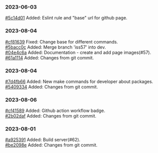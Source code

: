 ### 2023-06-03

[#5c14d01](https://github.com/AndrewMaksimchuk/radiomag/commit/5c14d01) Added: Eslint rule and "base" url for github page.

### 2023-08-04

[#cf81639](https://github.com/AndrewMaksimchuk/radiomag/commit/cf81639) Fixed: Change base for different commands.  
[#5bacc0c](https://github.com/AndrewMaksimchuk/radiomag/commit/5bacc0c) Added: Merge branch 'iss57' into dev.  
[#04e4c6a](https://github.com/AndrewMaksimchuk/radiomag/commit/04e4c6a) Added: Documentation - create and add page images(#57).  
[#61a1114](https://github.com/AndrewMaksimchuk/radiomag/commit/61a1114) Added: Changes from git commit.

### 2023-08-04

[#7d4fb66](https://github.com/AndrewMaksimchuk/radiomag/commit/7d4fb66) Added: New make commands for developer about packages.  
[#5409334](https://github.com/AndrewMaksimchuk/radiomag/commit/5409334) Added: Changes from git commit.

### 2023-08-06

[#cf41589](https://github.com/AndrewMaksimchuk/radiomag/commit/cf41589) Added: Github action workflow badge.  
[#2b02daf](https://github.com/AndrewMaksimchuk/radiomag/commit/2b02daf) Added: Changes from git commit.

### 2023-08-01

[#a925391](https://github.com/AndrewMaksimchuk/radiomag/commit/a925391) Added: Build server(#62).  
[#be2098e](https://github.com/AndrewMaksimchuk/radiomag/commit/be2098e) Added: Changes from git commit.
